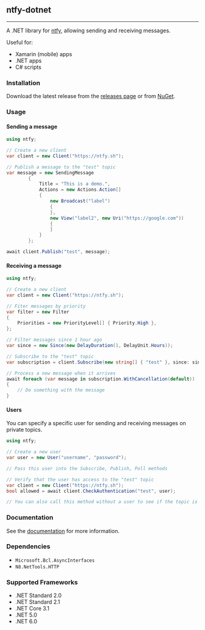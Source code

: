 ## ntfy-dotnet

---

A .NET library for [ntfy](https://ntfy.sh), allowing sending and receiving messages.

Useful for:
 - Xamarin (mobile) apps
 - .NET apps
 - C# scripts

### Installation

Download the latest release from the [releases page](https://github.com/nwithan8/ntfy-dotnet/releases) or from [NuGet](https://www.nuget.org/packages/ntfy/).

### Usage

#### Sending a message

```csharp
using ntfy;

// Create a new client
var client = new Client("https://ntfy.sh");

// Publish a message to the "test" topic
var message = new SendingMessage
        {
            Title = "This is a demo.",
            Actions = new Actions.Action[]
            {
                new Broadcast("label")
                {
                },
                new View("label2", new Uri("https://google.com"))
                {
                }
            }
        };

await client.Publish("test", message);
```

#### Receiving a message

```csharp
using ntfy;

// Create a new client
var client = new Client("https://ntfy.sh");

// Fiter messages by priority
var filter = new Filter
{
    Priorities = new PriorityLevel[] { Priority.High },
};

// Filter messages since 1 hour ago
var since = new Since(new DelayDuration(1, DelayUnit.Hours));

// Subscribe to the "test" topic
var subscription = client.Subscribe(new string[] { "test" }, since: since, filters: filter);

// Process a new message when it arrives
await foreach (var message in subscription.WithCancellation(default))
{
    // Do something with the message
}
```

#### Users

You can specify a specific user for sending and receiving messages on private topics.

```csharp
using ntfy;

// Create a new user
var user = new User("username", "password");

// Pass this user into the Subscribe, Publish, Poll methods

// Verify that the user has access to the "test" topic
var client = new Client("https://ntfy.sh");
bool allowed = await client.CheckAuthentication("test", user);

// You can also call this method without a user to see if the topic is anonymously accessible
```


### Documentation

See the [documentation](https://ntfy-dotnet.nateharr.is/api/ntfy.html) for more information.

### Dependencies

- `Microsoft.Bcl.AsyncInterfaces`
- `N8.NetTools.HTTP`

### Supported Frameworks

- .NET Standard 2.0
- .NET Standard 2.1
- .NET Core 3.1
- .NET 5.0
- .NET 6.0
